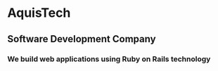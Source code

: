 # AquisTech
## Software Development Company
### We build web applications using Ruby on Rails technology
